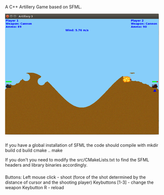 ###
A C++ Artillery Game based on SFML.

![Example image](/images/example.png)


###
If you have a global installation of SFML the code should compile with 
mkdir build
cd build
cmake ..
make

If you don't you need to modify the src/CMakeLists.txt to find the SFML headers and library binaries accordingly.


###
Buttons:
Left mouse click - shoot (force of the shot determined by the distance of cursor and the shooting player)
Keybuttons [1-3] - change the weapon
Keybutton R - reload

